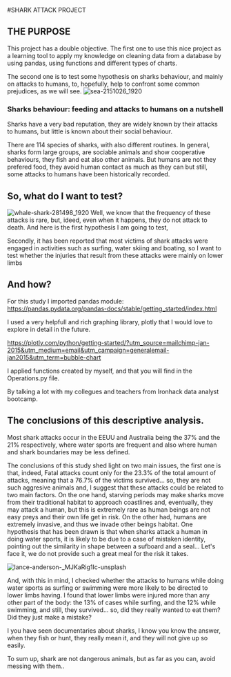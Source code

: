 #SHARK ATTACK PROJECT
## THE PURPOSE

This project has a double objective. The first one to use this nice project as a learning tool to apply my knowledge on cleaning data from a database by using pandas, using functions and different types of charts. 

The second one is to test some hypothesis on sharks behaviour, and mainly on attacks to humans, to, hopefully, help to confront some common prejudices, as we will see.
![sea-2151026_1920](https://i.imgur.com/urwttMO.jpg)
### Sharks behaviour: feeding and attacks to humans on a nutshell 
Sharks have a very bad reputation, they are widely known by their attacks to humans, but little is known about their social behaviour.

There are 114 species of sharks, with also different routines. In general, sharks form large groups, are sociable animals and show cooperative behaviours, they fish and eat also other animals. But humans are not they prefered food, they avoid human contact as much as they can but still, some attacks to humans have been historically recorded.  

## So, what do I want to test?
![whale-shark-281498_1920](https://i.imgur.com/sAasebV.jpg)
Well, we know that the frequency of these attacks is rare, but, ideed, even when it happens, they do not attack to death. And here is the first hypothesis I am going to test,

Secondly, it has been reported that most victims of shark attacks were engaged in activities such as surfing, water skiing and boating, so I want to test whether the injuries that result from these attacks were mainly on lower limbs

## And how?

For this study I imported pandas module:
https://pandas.pydata.org/pandas-docs/stable/getting_started/index.html

I used a very helpfull and rich graphing library, plotly that I would love to explore in detail in the future. 

https://plotly.com/python/getting-started/?utm_source=mailchimp-jan-2015&utm_medium=email&utm_campaign=generalemail-jan2015&utm_term=bubble-chart

I applied functions created by myself, and that you will find in the Operations.py file.

By talking a lot with my collegues and teachers from Ironhack data analyst bootcamp.

## The conclusions of this descriptive analysis.

Most shark attacks occur in the EEUU and Australia being the 37% and the 21% respectively, where water sports are frequent and also where human and shark boundaries may be less defined.

The conclusions of this study shed light on two main issues, the first one is that, indeed, Fatal attacks count only for the 23.3% of the total amount of attacks, meaning that a 76.7% of the victims survived... so, they are not such aggresive animals and, I suggest that these attacks could be related to two main factors. 
On the one hand, starving periods may make sharks move from their traditional habitat to approach coastlines and, eventually, they may attack a human, but this is extremely rare as human beings are not easy preys and their own life get in risk. On the other had, humans are extremely invasive, and thus we invade other beings habitat. One hypothesis that has been drawn is that when sharks attack a human in doing water sports, it is likely to be due to a case of mistaken identity, pointing out the similarity in shape between a sufboard and a seal...
Let's face it, we do not provide such a great meal for the risk it takes.

![lance-anderson-_MJKaRig1Ic-unsplash](https://i.imgur.com/nAryitt.jpg)

And, with this in mind, I checked whether the attacks to humans while doing water sports as surfing or swimming were more likely to be directed to lower limbs having. I found that lower limbs were injured more than any other part of the body: the 13% of cases while surfing, and the 12% while swimming, and still, they survived... so, did they really wanted to eat them? Did they just make a mistake? 

I you have seen documentaries about sharks, I know you know the answer, when they fish or hunt, they really mean it, and they will not give up so easily. 

To sum up, shark are not dangerous animals, but as far as you can, avoid messing with them..